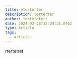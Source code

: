 ```yaml
---
title: eterterter
description: terterter
author: tertetetert
date: 2024-02-26T15:24:25.846Z
type: Article
tags:
  - article
---
```

rtertetret
